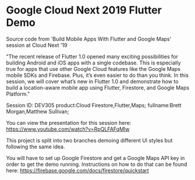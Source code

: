# Google Cloud Next 2019 Flutter Demo

Source code from &#x27;Build Mobile Apps With Flutter and Google Maps&#x27; session at Cloud Next &#x27;19

"The recent release of Flutter 1.0 opened many exciting possibilities for building Android and iOS apps with a single codebase. This is especially true for apps that use other Google Cloud features like the Google Maps mobile SDKs and Firebase. Plus, it’s even easier to do than you think. In this session, we will cover what’s new in Flutter 1.0 and demonstrate how to build a location-aware mobile app using Flutter, Firestore, and Google Maps Platform."

Session ID: DEV305 product:Cloud Firestore,Flutter,Maps; fullname:Brett Morgan,Matthew Sullivan;

You can view the presentation for this session here: https://www.youtube.com/watch?v=RpQLFAFqMlw

This project is split into two branches demoing different UI styles but following the same idea.

You will have to set up Google Firestore and get a Google Maps API key in order to get the demo running. Instructions on how to do that can be found here: https://firebase.google.com/docs/firestore/quickstart